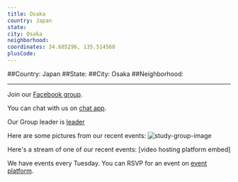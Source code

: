 ```yaml
---
title: Osaka
country: Japan
state: 
city: Osaka
neighborhood: 
coordinates: 34.685296, 135.514568
plusCode:
---
```


##Country: Japan
##State: 
##City: Osaka
##Neighborhood: 
*****
Join our [Facebook group](https://www.facebook.com/groups/free.code.camp.osaka).

You can chat with us on [chat app]().

Our Group leader is [leader]()

Here are some pictures from our recent events:
![study-group-image]()

Here's a stream of one of our recent events:
[video hosting platform embed]

We have events every Tuesday. You can RSVP for an event on [event platform]().
